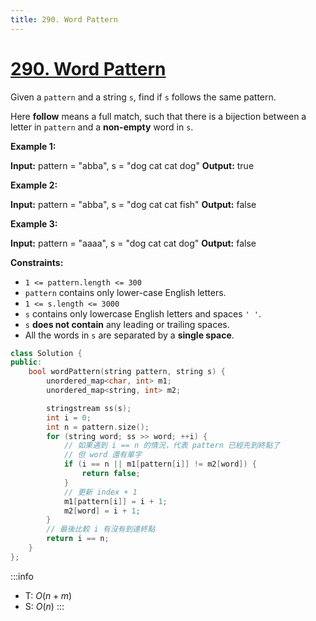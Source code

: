 ```yaml
---
title: 290. Word Pattern
---
```


# [290\. Word Pattern](https://leetcode.com/problems/word-pattern/)

Given a `pattern` and a string `s`, find if `s` follows the same pattern.

Here **follow** means a full match, such that there is a bijection between a letter in `pattern` and a **non-empty** word in `s`.

**Example 1:**

**Input:** pattern = "abba", s = "dog cat cat dog"
**Output:** true

**Example 2:**

**Input:** pattern = "abba", s = "dog cat cat fish"
**Output:** false

**Example 3:**

**Input:** pattern = "aaaa", s = "dog cat cat dog"
**Output:** false

**Constraints:**

- `1 <= pattern.length <= 300`
- `pattern` contains only lower-case English letters.
- `1 <= s.length <= 3000`
- `s` contains only lowercase English letters and spaces `' '`.
- `s` **does not contain** any leading or trailing spaces.
- All the words in `s` are separated by a **single space**.

```cpp
class Solution {
public:
    bool wordPattern(string pattern, string s) {
        unordered_map<char, int> m1;
        unordered_map<string, int> m2;

        stringstream ss(s);
        int i = 0;
        int n = pattern.size();
        for (string word; ss >> word; ++i) {
            // 如果遇到 i == n 的情況，代表 pattern 已經先到終點了
            // 但 word 還有單字
            if (i == n || m1[pattern[i]] != m2[word]) {
                return false;
            }
            // 更新 index + 1
            m1[pattern[i]] = i + 1;
            m2[word] = i + 1;
        }
        // 最後比較 i 有沒有到達終點
        return i == n;
    }
};
```

:::info
- T: $O(n + m)$
- S: $O(n)$
:::
